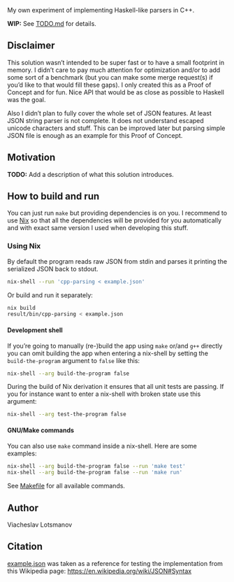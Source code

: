 My own experiment of implementing Haskell-like parsers in C++.

**WIP:** See [TODO.md](TODO.md) for details.

## Disclaimer

This solution wasn’t intended to be super fast or to have a small footprint in
memory. I didn’t care to pay much attention for optimization and/or to add some
sort of a benchmark (but you can make some merge request(s) if you’d like to
that would fill these gaps). I only created this as a Proof of Concept and for
fun. Nice API that would be as close as possible to Haskell was the goal.

Also I didn’t plan to fully cover the whole set of JSON features. At least JSON
string parser is not complete. It does not understand escaped unicode characters
and stuff. This can be improved later but parsing simple JSON file is enough as
an example for this Proof of Concept.

## Motivation

**TODO:** Add a description of what this solution introduces.

## How to build and run

You can just run `make` but providing dependencies is on you.
I recommend to use [Nix](https://nixos.org/download.html#nix-quick-install) so
that all the dependencies will be provided for you automatically and with exact
same version I used when developing this stuff.

### Using Nix

By default the program reads raw JSON from stdin and parses it printing the
serialized JSON back to stdout.

``` sh
nix-shell --run 'cpp-parsing < example.json'
```

Or build and run it separately:

``` sh
nix build
result/bin/cpp-parsing < example.json
```

#### Development shell

If you’re going to manually (re-)build the app using `make` or/and `g++`
directly you can omit building the app when entering a nix-shell by setting the
`build-the-program` argument to `false` like this:

``` sh
nix-shell --arg build-the-program false
```

During the build of Nix derivation it ensures that all unit tests are passing.
If you for instance want to enter a nix-shell with broken state use this
argument:

``` sh
nix-shell --arg test-the-program false
```

#### GNU/Make commands

You can also use `make` command inside a nix-shell.
Here are some examples:

``` sh
nix-shell --arg build-the-program false --run 'make test'
nix-shell --arg build-the-program false --run 'make run'
```

See [Makefile](Makefile) for all available commands.

## Author

Viacheslav Lotsmanov

## Citation

[example.json](example.json) was taken as a reference for testing the
implementation from this Wikipedia page:
https://en.wikipedia.org/wiki/JSON#Syntax
